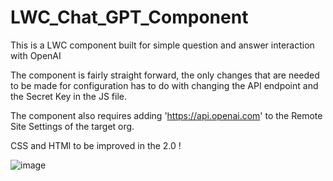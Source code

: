 # LWC_Chat_GPT_Component
This is a LWC component built for simple question and answer interaction with OpenAI

The component is fairly straight forward, the only changes that are needed to be made for configuration has to do with changing the API endpoint and the Secret Key in the JS file.  

The component also requires adding 'https://api.openai.com' to the Remote Site Settings of the target org. 

CSS and HTMl to be improved in the 2.0 !

![image](https://github.com/ZachsSolutions/LWC_Chat_GPT_Component/assets/52823904/e811718c-e5e9-4027-80d6-1ce1ed91628b)

